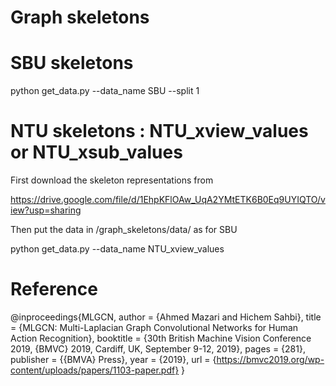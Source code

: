 # Graph skeletons

# SBU skeletons

python get_data.py --data_name SBU --split 1

# NTU skeletons : NTU_xview_values or NTU_xsub_values

First download the skeleton representations from

https://drive.google.com/file/d/1EhpKFlOAw_UqA2YMtETK6B0Eq9UYIQTO/view?usp=sharing

Then put the data in /graph_skeletons/data/ as for SBU

python get_data.py --data_name NTU_xview_values



# Reference

@inproceedings{MLGCN,
  author    = {Ahmed Mazari and Hichem Sahbi},
  title     = {MLGCN: Multi-Laplacian Graph Convolutional Networks for Human Action Recognition},
  booktitle = {30th British Machine Vision Conference 2019, {BMVC} 2019, Cardiff, UK, September 9-12, 2019},
  pages     = {281},
  publisher = {{BMVA} Press},
  year      = {2019},
  url       = {https://bmvc2019.org/wp-content/uploads/papers/1103-paper.pdf}
}


